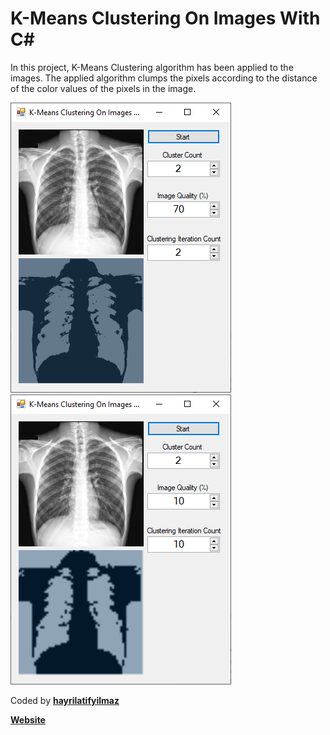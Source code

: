 # K-Means Clustering On Images With C#

In this project, K-Means Clustering algorithm has been applied to the images. The applied algorithm clumps the pixels according to the distance of the color values of the pixels in the image.

![1](screenshots/2.PNG)  ![2](screenshots/Capture.PNG)



Coded by **[hayrilatifyilmaz](https://github.com/hayrilatifyilmaz)**

[**Website**](https://cesiumstudios.com/)
